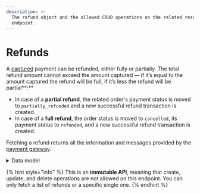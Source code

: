```yaml
---
description: >-
  The refund object and the allowed CRUD operations on the related resource
  endpoint
---
```


# Refunds

A [captured](../captures/) payment can be refunded, either fully or partially. The total refund amount cannot exceed the amount captured — if it’s equal to the amount captured the refund will be full, if it’s less the refund will be partial**:**

* In case of a **partial refund**, the related order's payment status is moved to `partially_refunded` and a new successful refund transaction is created.
* In case of a **full refund**, the order status is moved to `cancelled`, its payment status to `refunded`, and a new successful refund transaction is created.

Fetching a refund returns all the information and messages provided by the [payment gateway](../payment\_gateways/).

<details>

<summary>Data model</summary>

Check the related [ER diagram](https://commercelayer.io/docs/data-model/orders-management) and explore the flowchart that illustrates how the refund resource relates to the order and the other transaction APIs.

</details>

{% hint style="info" %}
This is an **immutable API**, meaning that create, update, and delete operations are not allowed on this endpoint. You can only fetch a list of refunds or a specific single one.
{% endhint %}
